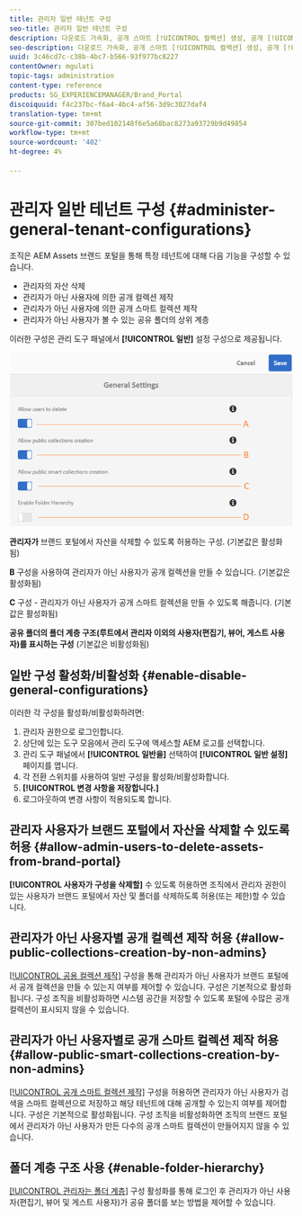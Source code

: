 ```yaml
---
title: 관리자 일반 테넌트 구성
seo-title: 관리자 일반 테넌트 구성
description: 다운로드 가속화, 공개 스마트 [!UICONTROL 컬렉션] 생성, 공개 [!UICONTROL 컬렉션] 생성, 관리 사용자가 테넌트의 자산을 삭제할 수 있도록 합니다.
seo-description: 다운로드 가속화, 공개 스마트 [!UICONTROL 컬렉션] 생성, 공개 [!UICONTROL 컬렉션] 생성, 관리 사용자가 테넌트의 자산을 삭제할 수 있도록 합니다.
uuid: 3c46cd7c-c38b-4bc7-b566-93f977bc8227
contentOwner: mgulati
topic-tags: administration
content-type: reference
products: SG_EXPERIENCEMANAGER/Brand_Portal
discoiquuid: f4c237bc-f6a4-4bc4-af56-3d9c3027daf4
translation-type: tm+mt
source-git-commit: 307bed102148f6e5a68bac8273a93729b9d49854
workflow-type: tm+mt
source-wordcount: '402'
ht-degree: 4%

---
```



# 관리자 일반 테넌트 구성 {#administer-general-tenant-configurations}

조직은 AEM Assets 브랜드 포털을 통해 특정 테넌트에 대해 다음 기능을 구성할 수 있습니다.

* 관리자의 자산 삭제
* 관리자가 아닌 사용자에 의한 공개 컬렉션 제작
* 관리자가 아닌 사용자에 의한 공개 스마트 컬렉션 제작
* 관리자가 아닌 사용자가 볼 수 있는 공유 폴더의 상위 계층

이러한 구성은 관리 도구 패널에서 **[!UICONTROL 일반]** 설정 구성으로 제공됩니다.

![](assets/general-config.png)

**관리자가** 브랜드 포털에서 자산을 삭제할 수 있도록 허용하는 구성. (기본값은 활성화됨)

**B** 구성을 사용하여 관리자가 아닌 사용자가 공개 컬렉션을 만들 수 있습니다. (기본값은 활성화됨)

**C** 구성 - 관리자가 아닌 사용자가 공개 스마트 컬렉션을 만들 수 있도록 해줍니다. (기본값은 활성화됨)

**공유 폴더의 폴더 계층 구조(루트에서 관리자 이외의 사용자(편집기, 뷰어, 게스트 사용자)를 표시하는 구성** (기본값은 비활성화됨)

## 일반 구성 활성화/비활성화 {#enable-disable-general-configurations}

이러한 각 구성을 활성화/비활성화하려면:

1. 관리자 권한으로 로그인합니다.
1. 상단에 있는 도구 모음에서 관리 도구에 액세스할 AEM 로고를 선택합니다.
1. 관리 도구 패널에서 **[!UICONTROL 일반을]** 선택하여 **[!UICONTROL 일반 설정]** 페이지를 엽니다.
1. 각 전환 스위치를 사용하여 일반 구성을 활성화/비활성화합니다.
1. **[!UICONTROL 변경 사항을 저장합니다.]**
1. 로그아웃하여 변경 사항이 적용되도록 합니다.

## 관리자 사용자가 브랜드 포털에서 자산을 삭제할 수 있도록 허용 {#allow-admin-users-to-delete-assets-from-brand-portal}

**[!UICONTROL 사용자가 구성을 삭제할]** 수 있도록 허용하면 조직에서 관리자 권한이 있는 사용자가 브랜드 포털에서 자산 및 폴더를 삭제하도록 허용(또는 제한)할 수 있습니다.

## 관리자가 아닌 사용자별 공개 컬렉션 제작 허용 {#allow-public-collections-creation-by-non-admins}

[[!UICONTROL 공용 컬렉션 제작]](../using/brand-portal-share-collection.md#main-pars-text-1915052376) 구성을 통해 관리자가 아닌 사용자가 브랜드 포털에서 공개 컬렉션을 만들 수 있는지 여부를 제어할 수 있습니다. 구성은 기본적으로 활성화됩니다. 구성 조직을 비활성화하면 시스템 공간을 저장할 수 있도록 포털에 수많은 공개 컬렉션이 표시되지 않을 수 있습니다.

## 관리자가 아닌 사용자별로 공개 스마트 컬렉션 제작 허용 {#allow-public-smart-collections-creation-by-non-admins}

[[!UICONTROL 공개 스마트 컬렉션 제작]](../using/brand-portal-searching.md#main-pars-header-500620467) 구성을 허용하면 관리자가 아닌 사용자가 검색을 스마트 컬렉션으로 저장하고 해당 테넌트에 대해 공개할 수 있는지 여부를 제어합니다. 구성은 기본적으로 활성화됩니다. 구성 조직을 비활성화하면 조직의 브랜드 포털에서 관리자가 아닌 사용자가 만든 다수의 공개 스마트 컬렉션이 만들어지지 않을 수 있습니다.

<!-- 
## Allow download acceleration {#allow-download-acceleration}

[[!UICONTROL Allow download acceleration]](../using/accelerated-download.md) configuration lets the organizations to allow accelerated downloads of assets from Brand Portal and shared links, by integrating with IBM Aspera Connect that is an install-on-demand application. The application uses proprietary technology to remove TCP overheads.
-->

## 폴더 계층 구조 사용 {#enable-folder-hierarchy}

[[!UICONTROL 관리자는 폴더 계층]](../using/brand-portal-sharing-folders.md#non-admin-user-access-to-shared-folders) 구성 활성화를 통해 로그인 후 관리자가 아닌 사용자(편집기, 뷰어 및 게스트 사용자)가 공유 폴더를 보는 방법을 제어할 수 있습니다.
